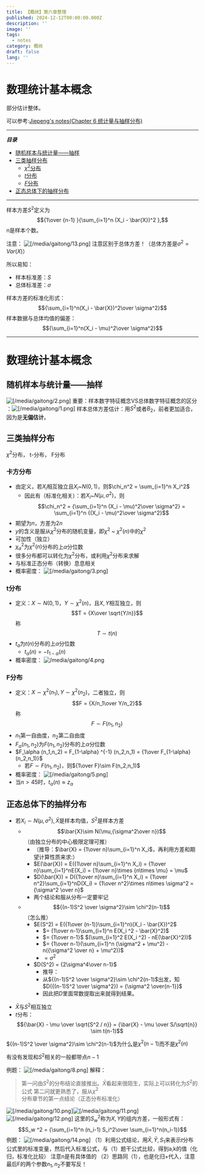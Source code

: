 ```yaml
---
title: 【概统】第六章整理
published: 2024-12-12T00:00:00.000Z
description: ''
image: ''
tags:
  - notes
category: 概统
draft: false
lang: ''
---
```

# 数理统计基本概念
部分估计整体。

可以参考:[Jiepeng's notes(Chapter 6 统计量与抽样分布)](https://note.jiepeng.tech/Fundemental/Probability-and-Mathematical-Statistics/Chap06/)

---
***目录***

<!-- toc -->

  * [随机样本与统计量——抽样](#%E9%9A%8F%E6%9C%BA%E6%A0%B7%E6%9C%AC%E4%B8%8E%E7%BB%9F%E8%AE%A1%E9%87%8F%E6%8A%BD%E6%A0%B7)
  * [三类抽样分布](#%E4%B8%89%E7%B1%BB%E6%8A%BD%E6%A0%B7%E5%88%86%E5%B8%83)
    + [$\chi^2$分布](#%E5%8D%A1%E6%96%B9%E5%88%86%E5%B8%83)
    + [$t$分布](#t%E5%88%86%E5%B8%83)
    + [$F$分布](#f%E5%88%86%E5%B8%83)
  * [正态总体下的抽样分布](#%E6%AD%A3%E6%80%81%E6%80%BB%E4%BD%93%E4%B8%8B%E7%9A%84%E6%8A%BD%E6%A0%B7%E5%88%86%E5%B8%83)

<!-- tocstop -->

---
样本方差$S^2$定义为$${1\over {n-1} }{\sum_{i=1}^n (X_i - \bar{X})^2 },$$n是样本个数。

注意：
![[/media/gaitong/13.png]](/media/gaitong/13.png)
注意区别于总体方差！（总体方差是$\sigma ^2 = Var(X)$）

所以易知：
- 样本标准差：$S$
- 总体标准差：$\sigma$

样本方差的标准化形式：
$${\sum_{i=1}^n(X_i - \bar{X})^2\over \sigma^2}$$
样本数据与总体均值的偏差：
$${\sum_{i=1}^n(X_i - \mu)^2\over \sigma^2}$$

---
# 数理统计基本概念
## 随机样本与统计量——抽样
![[/media/gaitong/2.png]](/media/gaitong/2.png)
重要：样本数字特征概念VS总体数字特征概念的区分 ：![[/media/gaitong/1.png]](/media/gaitong/1.png)
 样本总体方差估计：用$S^2$或者$B_2$，前者更加适合，因为是**无偏估计**。
## 三类抽样分布
$\chi^2$分布，   t-分布，   F分布

### 卡方分布
- 由定义，若$X_i$相互独立且$X_i$~$N(0,1)$，则$\chi_n^2 = \sum_{i=1}^n X_i^2$
	- 因此有（标准化相关）：若$X_i$~$N(\mu,\sigma^2)$，则$$\chi_n^2 = {\sum_{i=1}^n (X_i - \mu)^2\over \sigma^2} = \sum_{i=1}^n {(X_i - \mu)^2\over \sigma^2}$$
- 期望为$n$，方差为$2n$
- $y$的含义是服从$\chi^2$分布的随机变量，即$\chi^2$ ~ $\chi^2 (n)$中的$\chi^2$
- 可加性（独立）
- $\chi_a ^2$为$\chi^2 (n)$分布的上$\alpha$分位数
- 很多分布都可以转化为$\chi^2$分布，或利用$\chi^2$分布来求解
- 与标准正态分布（转换）息息相关
- 概率密度：
![[/media/gaitong/3.png]](/media/gaitong/3.png)

### t分布
- 定义：$X\sim N(0,1)$，$Y\sim \chi^2(n)$，且$X,Y$相互独立，则$$T = {X\over \sqrt{Y/n}}$$称$$T\sim t(n)$$
- $t_a$为$t(n)$分布的上$\alpha$分位数
	- $t_\alpha(n) = - t_{1-\alpha}(n)$
- 概率密度：
![/media/gaitong/4.png](/media/gaitong/4.png)
### F分布
- 定义：$X\sim \chi^2(n_1), Y\sim \chi^2(n_2)$，二者独立，则$$F = {X/n_1\over Y/n_2}$$称$$F\sim F(n_1, n_2)$$
- $n_1$第一自由度，$n_2$第二自由度
- $F_\alpha (n_1,n_2)$为$F(n_1,n_2)$分布的上$\alpha$分位数
- $F_\alpha (n_1,n_2) = F_{1-\alpha} ^{-1} (n_2,n_1) = {1\over F_{1-\alpha}(n_2,n_1)}$
	- 若$F\sim F(n_1,n_2)$，则${1\over F}\sim F(n_2,n_1)$
- 概率密度：
![[/media/gaitong/5.png]](/media/gaitong/5.png)
- 当$n > 45$时，$t_\alpha(n) \approx z_\alpha$
## 正态总体下的抽样分布
* 若$X_i\sim N(\mu,\sigma^2),\bar{X}$是样本均值，$S^2$是样本方差
	* $$\bar{X}\sim N(\mu,{\sigma^2\over n})$$（由独立分布的中心极限定理可推）
		* （推导：$\bar{X} = {1\over n}\sum_{i=1}^n X_i$，再利用方差和期望计算性质来求:）
		* $E(\bar{X}) = E({1\over n}\sum_{i=1}^n X_i) = {1\over n}\sum_{i=1}^nE(X_i) = {1\over n}\times {n\times \mu} = \mu$
		* $D(\bar{X}) = D({1\over n}\sum_{i=1}^n X_i) = {1\over n^2}\sum_{i=1}^nD(X_i) = {1\over n^2}\times n\times \sigma^2 = {\sigma^2 \over n}$
		* 两个结论和服从分布一定要牢记
	* $${(n-1)S^2 \over \sigma^2}\sim \chi^2(n-1)$$（怎么推）
		* $E(S^2) = E({1\over (n-1)}\sum_{i=1}^n)(X_i - \bar{X})^2$
			* $= {1\over n-1}\sum_{i=1}^n E(X_i ^2 - \bar{X}^2)$
			* $= {1\over n-1}$ $(\sum_{i=1}^2 E(X_i ^2) - nE(\bar{X}^2))$
			* $= {1\over n-1}(\sum_{i=1}^n (\sigma^2 + \mu^2) - n({\sigma^2 \over n} + \mu^2))$
			* $= \sigma^2$	
		*  $D(S^2) = {2\sigma^4\over n-1}$
			* 推导：
			* 从${(n-1)S^2 \over \sigma^2}\sim \chi^2(n-1)$出发，知$D({(n-1)S^2 \over \sigma^2}) = {\sigma^2 \over{n-1}}$
			* 因此把$D$里面常数提取出来就得到结果。
- $\bar{X}$与$S^2$相互独立
- $t$分布：$${\bar{X} - \mu \over \sqrt{S^2 / n}} = {\bar{X} - \mu \over S/\sqrt{n}} \sim t(n-1)$$

 ${(n-1)S^2 \over \sigma^2}\sim \chi^2(n-1)$为什么是$\chi^2(n-1)$而不是$\chi^2(n)$

有没有发现和$S^2$相关的一般都带点$n-1$

例题：
![[/media/gaitong/8.png]](/media/gaitong/8.png)
解释：
> 第一问由$S^2$的分布结论直接推出。$\bar{X}$看起来很陌生，实际上可以转化为$S^2$的公式
> 第二问就更熟悉了，服从$\chi^2$分布章节的第一点结论（正态分布标准化）

![[/media/gaitong/10.png]](/media/gaitong/10.png)![[/media/gaitong/11.png]](/media/gaitong/11.png)
![[/media/gaitong/12.png]](/media/gaitong/12.png)
这里的$S_w ^2$称为$X,Y$的组内方差，一般形式有：$$S_w ^2 = {\sum_{i=1}^n (n_i-1) S_i^2\over \sum_{i=1}^n(n_i-1)}$$
例题：
![[/media/gaitong/14.png]](/media/gaitong/14.png)
（1）利用公式结论，用$\bar{X},\bar{Y},S_1$来表示$t$分布公式里的标准变量，然后代入标准公式，与（1）题干公式比较，得到a,k的值（化归，标准化比较）
	注意n是有具体值的
（2）思路同（1），也是化归+代入，注意最后F的两个参数$n_1,n_2$不要写反！

